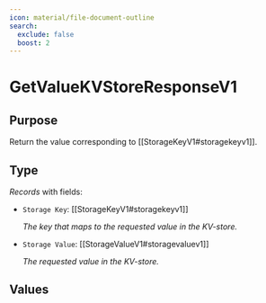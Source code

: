 ```yaml
---
icon: material/file-document-outline
search:
  exclude: false
  boost: 2
---
```


# GetValueKVStoreResponseV1

## Purpose

<!-- --8<-- [start:purpose] -->
Return the value corresponding to [[StorageKeyV1#storagekeyv1]].
<!-- --8<-- [end:purpose] -->

## Type

<!-- --8<-- [start:type] -->
<div class="type" markdown>

*Records* with fields:

- `Storage Key`: [[StorageKeyV1#storagekeyv1]]

  *The key that maps to the requested value in the KV-store.*

- `Storage Value`: [[StorageValueV1#storagevaluev1]]

  *The requested value in the KV-store.*

</div>
<!-- --8<-- [end:type] -->

## Values


